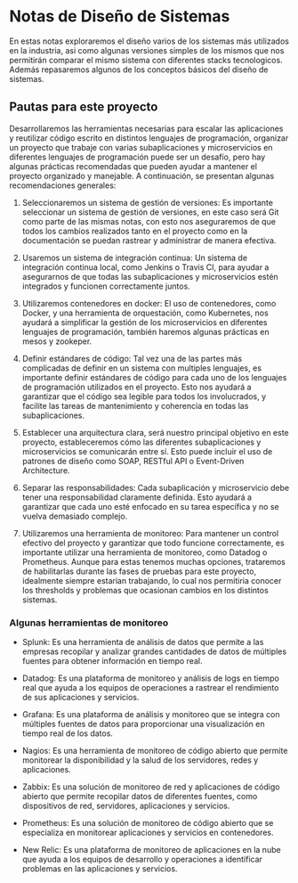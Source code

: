 # Notas de Diseño de Sistemas

En estas notas exploraremos el diseño varios de los sistemas más utilizados en la industria, asi como algunas versiones simples de los mismos que nos permitirán comparar el mismo sistema con diferentes stacks tecnologicos. Además repasaremos algunos de los conceptos básicos del diseño de sistemas.

## Pautas para este proyecto

Desarrollaremos las herramientas necesarias para escalar las aplicaciones y reutilizar código escrito en distintos lenguajes de programación, organizar un proyecto que trabaje con varias subaplicaciones y microservicios en diferentes lenguajes de programación puede ser un desafío, pero hay algunas prácticas recomendadas que pueden ayudar a mantener el proyecto organizado y manejable. A continuación, se presentan algunas recomendaciones generales:

1. Seleccionaremos un sistema de gestión de versiones: Es importante seleccionar un sistema de gestión de versiones, en este caso será Git como parte de las mismas notas, con esto nos aseguraremos de que todos los cambios realizados tanto en el proyecto como en la documentación se puedan rastrear y administrar de manera efectiva.

2. Usaremos un sistema de integración continua: Un sistema de integración continua local, como Jenkins o Travis CI, para ayudar a asegurarnos de que todas las subaplicaciones y microservicios estén integrados y funcionen correctamente juntos.

3. Utilizaremos contenedores en docker: El uso de contenedores, como Docker, y una herramienta de orquestación, como Kubernetes, nos ayudará a simplificar la gestión de los microservicios en diferentes lenguajes de programación, también haremos algunas prácticas en mesos y zookeper.

4. Definir estándares de código: Tal vez una de las partes más complicadas de definir en un sistema con multiples lenguajes, es importante definir estándares de código para cada uno de los lenguajes de programación utilizados en el proyecto. Esto nos ayudará a garantizar que el código sea legible para todos los involucrados, y facilite las tareas de mantenimiento y coherencia en todas las subaplicaciones.

5. Establecer una arquitectura clara, será nuestro principal objetivo en este proyecto, estableceremos cómo las diferentes subaplicaciones y microservicios se comunicarán entre sí. Esto puede incluir el uso de patrones de diseño como SOAP, RESTful API o Event-Driven Architecture.

6. Separar las responsabilidades: Cada subaplicación y microservicio debe tener una responsabilidad claramente definida. Esto ayudará a garantizar que cada uno esté enfocado en su tarea específica y no se vuelva demasiado complejo.

7. Utilizaremos una herramienta de monitoreo: Para mantener un control efectivo del proyecto y garantizar que todo funcione correctamente, es importante utilizar una herramienta de monitoreo, como Datadog o Prometheus. Aunque para estas tenemos muchas opciones, trataremos de habilitarlas durante las fases de pruebas para este proyecto, idealmente siempre estarian trabajando, lo cual nos permitiria conocer los thresholds y problemas que ocasionan cambios en los distintos sistemas.

### Algunas herramientas de monitoreo
- Splunk: Es una herramienta de análisis de datos que permite a las empresas recopilar y analizar grandes cantidades de datos de múltiples fuentes para obtener información en tiempo real.

- Datadog: Es una plataforma de monitoreo y análisis de logs en tiempo real que ayuda a los equipos de operaciones a rastrear el rendimiento de sus aplicaciones y servicios.

- Grafana: Es una plataforma de análisis y monitoreo que se integra con múltiples fuentes de datos para proporcionar una visualización en tiempo real de los datos.

- Nagios: Es una herramienta de monitoreo de código abierto que permite monitorear la disponibilidad y la salud de los servidores, redes y aplicaciones.

- Zabbix: Es una solución de monitoreo de red y aplicaciones de código abierto que permite recopilar datos de diferentes fuentes, como dispositivos de red, servidores, aplicaciones y servicios.

- Prometheus: Es una solución de monitoreo de código abierto que se especializa en monitorear aplicaciones y servicios en contenedores.

- New Relic: Es una plataforma de monitoreo de aplicaciones en la nube que ayuda a los equipos de desarrollo y operaciones a identificar problemas en las aplicaciones y servicios.






